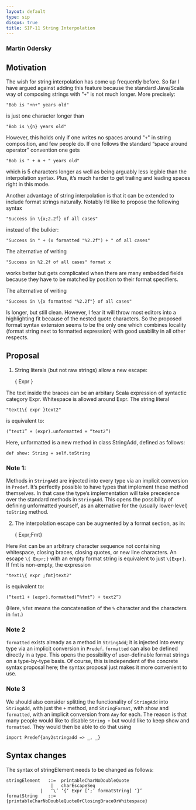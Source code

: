 ```yaml
---
layout: default
type: sip
disqus: true
title: SIP-11 String Interpolation
---
```

### Martin Odersky ###

## Motivation ##

The wish for string interpolation has come up frequently before. So far I have argued against adding this feature because the standard Java/Scala way of composing strings with "`+`" is not much longer. More precisely:

    "Bob is "+n+" years old"

is just one character longer than

    "Bob is \{n} years old"

However, this holds only if one writes no spaces around "`+`" in string composition, and few people do. If one follows the standard “space around operator” convention one gets

    "Bob is " + n + " years old"

which is 5 characters longer as well as being arguably less legible than the interpolation syntax. Plus, it’s much harder to get trailing and leading spaces right in this mode. 

Another advantage of string interpolation is that it can be extended to include format strings naturally. Notably I’d like to propose the following syntax

    "Success in \{x;2.2f} of all cases"

instead of the bulkier:

    "Success in " + (x formatted "%2.2f") + " of all cases"

The alternative of writing

    "Success in %2.2f of all cases" format x

works better but gets complicated when there are many embedded fields because they have to be matched by position to their format specifiers.

The alternative of writing

    "Success in \{x formatted "%2.2f"} of all cases"

Is longer, but still clean. However, I fear it will throw most editors into a highlighting fit because of the nested quote characters. So the proposed format syntax extension seems to be the only one which combines locality (format string next to formatted expression) with good usability in all other respects.

## Proposal ##

1. String literals (but not raw strings) allow a new escape:

    \{ Expr }

The text inside the braces can be an arbitary Scala expression of syntactic category Expr. Whitespace is allowed around Expr. The string literal

    "text1\{ expr }text2"

is equivalent to:

    (“text1” + (expr).unformatted + “text2”)

Here, unformatted is a new method in class StringAdd, defined as follows:

    def show: String = self.toString

### Note 1: ###
Methods in `StringAdd` are injected into every type via an implicit conversion in `Predef`. It’s perfectly possible to have types that implement these method themselves. In that case the type’s implementation will take precedence over the standard methods in `StringAdd`. This opens the possibility of defining unformatted yourself, as an alternative for the (usually lower-level) `toString` method.

2. The interpolation escape can be augmented by a format section, as in:

    \{ Expr;Fmt}

Here `Fmt` can be an arbitrary character sequence not containing whitespace, closing braces, closing quotes, or new line characters. An escape `\{ Expr;}` with an empty format string is equivalent to just `\{Expr}`. If fmt is non-empty, the expression

    "text1\{ expr ;fmt}text2"

is equivalent to:

    (“text1 + (expr).formatted(“%fmt”) + text2”)

(Here, `%fmt` means the concatenation of the `%` character and the characters in `fmt`.)

### Note 2 ###
`formatted` exists already as a method in `StringAdd`; it is injected into every type via an implicit conversion in `Predef`. `formatted` can also be defined directly in a type. This opens the possibility of user-definable format strings on a type-by-type basis. Of course, this is independent of the concrete syntax proposal here; the syntax proposal just makes it more convenient to use.

### Note 3 ### 
We should also consider splitting the functionality of `StringAdd` into `StringAdd`, with just the `+` method, and `StringFormat`, with show and `formatted`, with an implicit conversion from `Any` for each. The reason is that many people would like to disable `String +` but would like to keep show and `formatted`. They would then be able to do that using

    import Predef{any2stringadd => _, _}

## Syntax changes ##

The syntax of stringElement needs to be changed as follows:

    stringElement	::=  printableCharNoDoubleQuote
                   	 |   charEscapeSeq
    			 |   ‘\’ ‘{‘ Expr [‘;’ formatString] ‘}’
    formatString    ::=  {printableCharNoDoubleQuoteOrClosingBraceOrWhitespace}


